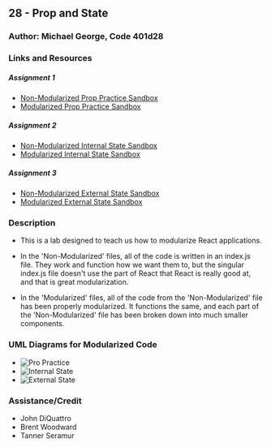 ## 28 - Prop and State

### Author: Michael George, Code 401d28

### Links and Resources

##### Assignment 1
* [Non-Modularized Prop Practice Sandbox](https://codesandbox.io/s/zrk6qzk78p)
* [Modularized Prop Practice Sandbox](https://codesandbox.io/s/8xv6k778o8)

##### Assignment 2
* [Non-Modularized Internal State Sandbox](https://codesandbox.io/s/mz9w7v87pj)
* [Modularized Internal State Sandbox](https://codesandbox.io/s/vnw4wrkkv3)

##### Assignment 3
* [Non-Modularized External State Sandbox](https://codesandbox.io/s/821m4qy4o0)
* [Modularized External State Sandbox](https://codesandbox.io/s/wq00685o88)

### Description
* This is a lab designed to teach us how to modularize React applications. 

* In the 'Non-Modularized' files, all of the code is written in an index.js file. They work and function how we want them to, but the singular index.js file doesn't use the part of React that React is really good at, and that is great modularization. 

* In the 'Modularized' files, all of the code from the 'Non-Modularized' file has been properly modularized. It functions the same, and each part of the 'Non-Modularized' file has been broken down into much smaller components.

### UML Diagrams for Modularized Code
* ![Pro Practice](#) 
* ![Internal State](#) 
* ![External State](#) 

### Assistance/Credit
* John DiQuattro
* Brent Woodward
* Tanner Seramur
